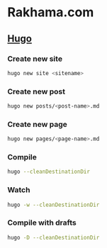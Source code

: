 # Rakhama.com

## [Hugo](https://gohugo.io/)
### Create new site
``` bash
hugo new site <sitename>
```
### Create new post
``` bash
hugo new posts/<post-name>.md
```

### Create new page
``` bash
hugo new pages/<page-name>.md
```

### Compile
``` bash
hugo --cleanDestinationDir
```

### Watch
``` bash
hugo -w --cleanDestinationDir
```

### Compile with drafts
``` bash
hugo -D --cleanDestinationDir
```
